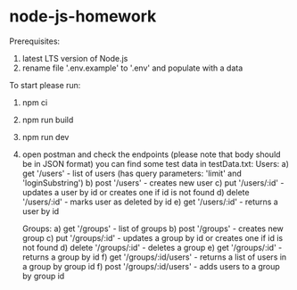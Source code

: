 # node-js-homework
Prerequisites:
1. latest LTS version of Node.js
2. rename file '.env.example' to '.env' and populate with a data

To start please run: 
1. npm ci
2. npm run build
3. npm run dev
4. open postman and check the endpoints (please note that body should be in JSON format)
you can find some test data in testData.txt:
   Users:
   a) get '/users' - list of users (has query parameters: 'limit' and 'loginSubstring')
   b) post '/users' - creates new user 
   c) put '/users/:id' - updates a user by id or creates one if id is not found
   d) delete '/users/:id' - marks user as deleted by id
   e) get '/users/:id' - returns a user by id
   
   Groups:
   a) get '/groups' - list of groups
   b) post '/groups' - creates new group 
   c) put '/groups/:id' - updates a group by id or creates one if id is not found
   d) delete '/groups/:id' - deletes a group
   e) get '/groups/:id' - returns a group by id
   f) get '/groups/:id/users' - returns a list of users in a group by group id
   f) post '/groups/:id/users' - adds users to a group by group id
